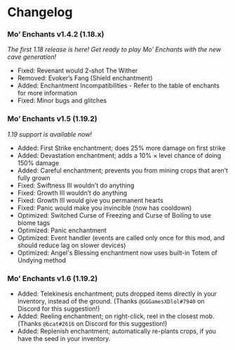 # Changelog
### Mo’ Enchants v1.4.2 (1.18.x)
*The first 1.18 release is here! Get ready to play Mo’ Enchants with the new cave generation!*
-   Fixed: Revenant would 2-shot The Wither
-   Removed: Evoker’s Fang (Shield enchantment)
-   Added: Enchantment Incompatibilities - Refer to the table of enchants for more information
-   Fixed: Minor bugs and glitches

### Mo’ Enchants v1.5 (1.19.2)
*1.19 support is available now!*
- Added: First Strike enchantment; does 25% more damage on first strike
- Added: Devastation enchantment; adds a 10% × level chance of doing 150% damage
- Added: Careful enchantment; prevents you from mining crops that aren’t fully grown
- Fixed: Swiftness III wouldn’t do anything
- Fixed: Growth III wouldn’t do anything
- Fixed: Growth III would give you permanent hearts
- Fixed: Panic would make you invincible (now has cooldown)
- Optimized: Switched Curse of Freezing and Curse of Boiling to use biome tags
- Optimized: Panic enchantment
- Optimized: Event handler (events are called only once for this mod, and should reduce lag on slower devices)
- Optimized: Angel's Blessing enchantment now uses built-in Totem of Undying method

### Mo' Enchants v1.6 (1.19.2)
- Added: Telekinesis enchantment; puts dropped items directly in your inventory, instead of the ground. (Thanks `@GGGamesXDlol#7940` on Discord for this suggestion!)
- Added: Reeling enchantment; on right-click, reel in the closest mob. (Thanks `@bcat#2616` on Discord for this suggestion!)
- Added: Replenish enchantment; automatically re-plants crops, if you have the seed in your inventory.
